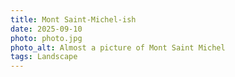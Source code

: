```yaml
---
title: Mont Saint-Michel-ish
date: 2025-09-10
photo: photo.jpg
photo_alt: Almost a picture of Mont Saint Michel
tags: Landscape
---
```

